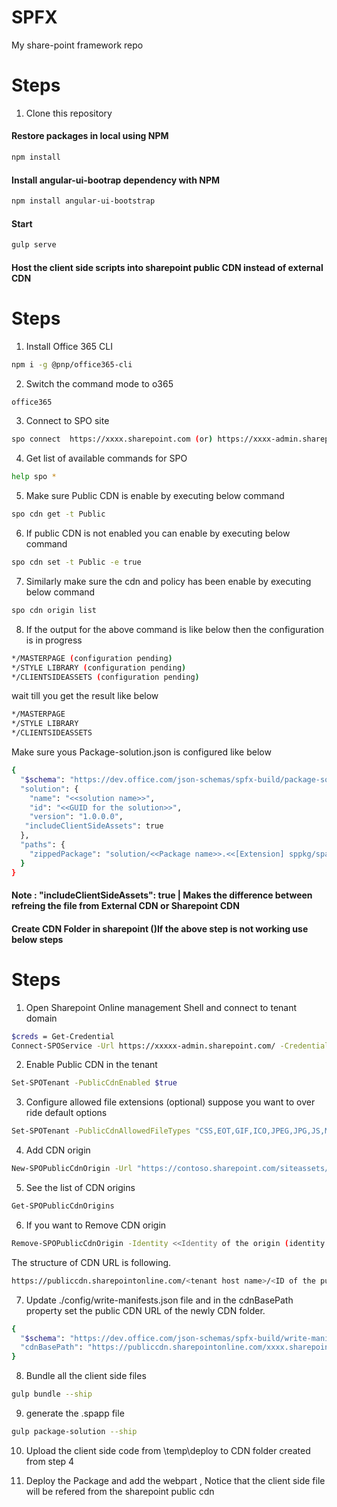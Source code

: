 # SPFX
My share-point framework repo


# Steps
1. Clone this repository

#### Restore packages in local using NPM

```sh
npm install
```
#### Install angular-ui-bootrap dependency with NPM

```sh
npm install angular-ui-bootstrap
```
#### Start

```sh
gulp serve
```

#### Host the client side scripts into sharepoint public CDN instead of external CDN


# Steps
1. Install Office 365 CLI

```sh
npm i -g @pnp/office365-cli
```

2. Switch the command mode to o365

```sh
office365
```

3. Connect to SPO site

```sh
spo connect  https://xxxx.sharepoint.com (or) https://xxxx-admin.sharepoint.com for admin related activties
```

4. Get list of available commands for SPO

```sh
help spo *
```

5. Make sure Public CDN is enable by executing below command

```sh
spo cdn get -t Public
```
6. If public CDN is not enabled you can enable by executing below command

```sh
spo cdn set -t Public -e true
```


7. Similarly make sure the cdn and policy has been enable by executing below command

```sh
spo cdn origin list
```

8. If the output for the above command is like below then the configuration is in progress

```sh
*/MASTERPAGE (configuration pending)
*/STYLE LIBRARY (configuration pending)
*/CLIENTSIDEASSETS (configuration pending)
```

wait till you get the result like below

```sh
*/MASTERPAGE
*/STYLE LIBRARY
*/CLIENTSIDEASSETS
```

Make sure yous Package-solution.json is configured like below

```sh
{
  "$schema": "https://dev.office.com/json-schemas/spfx-build/package-solution.schema.json",
  "solution": {
    "name": "<<solution name>>",
    "id": "<<GUID for the solution>>",
    "version": "1.0.0.0",
   "includeClientSideAssets": true 
  },
  "paths": {
    "zippedPackage": "solution/<<Package name>>.<<[Extension] sppkg/spapp>>"
  }
}
```

#### Note : "includeClientSideAssets": true  | Makes the difference between refreing the file from External CDN or Sharepoint CDN


#### Create CDN Folder in sharepoint ()If the above step is not working use below steps
# Steps
1. Open Sharepoint Online management Shell and connect to tenant domain

```sh
$creds = Get-Credential
Connect-SPOService -Url https://xxxxx-admin.sharepoint.com/ -Credential $creds
```
2. Enable Public CDN in the tenant
```sh
Set-SPOTenant -PublicCdnEnabled $true
```

3. Configure allowed file extensions (optional) suppose you want to over ride default options
```sh
Set-SPOTenant -PublicCdnAllowedFileTypes "CSS,EOT,GIF,ICO,JPEG,JPG,JS,MAP,PNG,SVG,TTF,WOFF,TXT"
```
4. Add CDN origin
```sh
New-SPOPublicCdnOrigin -Url "https://contoso.sharepoint.com/siteassets/folder1"
```

5. See the list of CDN origins
```sh
Get-SPOPublicCdnOrigins
```

6. If you want to Remove CDN origin
```sh
Remove-SPOPublicCdnOrigin -Identity <<Identity of the origin (identity can be fetched from Get-SPOPublicCdnOrigins ) >>
```

The structure of CDN URL is following.
```sh
https://publiccdn.sharepointonline.com/<tenant host name>/<ID of the public CDN origin>/<sub-path under the origin> 
```


7. Update ./config/write-manifests.json file and in the cdnBasePath property set the public CDN URL of the newly CDN folder.
```sh
{
  "$schema": "https://dev.office.com/json-schemas/spfx-build/write-manifests.schema.json",
  "cdnBasePath": "https://publiccdn.sharepointonline.com/xxxx.sharepoint.com/<identity>/<subfolder if any>"
}
```

8. Bundle all the client side files
```sh
gulp bundle --ship
```

9. generate the .spapp file
```sh
gulp package-solution --ship
```

10. Upload the client side code from \temp\deploy to CDN folder created from step 4

11. Deploy the Package and add the webpart , Notice that the client side file will be refered from the sharepoint public cdn

